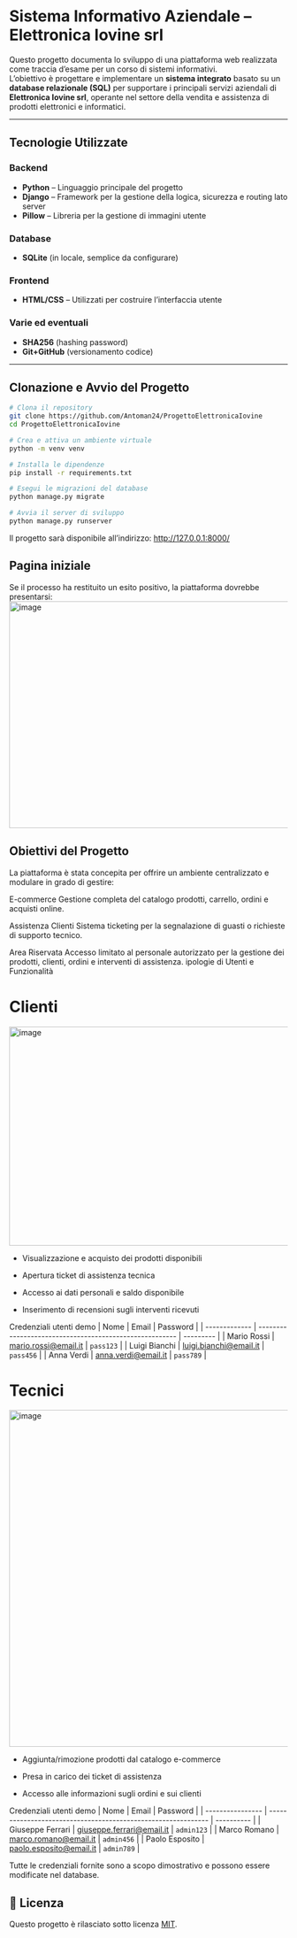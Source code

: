 # Sistema Informativo Aziendale – Elettronica Iovine srl

Questo progetto documenta lo sviluppo di una piattaforma web realizzata come traccia d’esame per un corso di sistemi informativi.  
L’obiettivo è progettare e implementare un **sistema integrato** basato su un **database relazionale (SQL)** per supportare i principali servizi aziendali di **Elettronica Iovine srl**, operante nel settore della vendita e assistenza di prodotti elettronici e informatici.

---
## Tecnologie Utilizzate

### Backend
- **Python** – Linguaggio principale del progetto  
- **Django** – Framework per la gestione della logica, sicurezza e routing lato server  
- **Pillow** – Libreria per la gestione di immagini utente

###  Database
- **SQLite** (in locale, semplice da configurare)

### Frontend
- **HTML/CSS** – Utilizzati per costruire l’interfaccia utente

### Varie ed eventuali
- **SHA256** (hashing password)
- **Git+GitHub** (versionamento codice)
---

## Clonazione e Avvio del Progetto

```bash
# Clona il repository
git clone https://github.com/Antoman24/ProgettoElettronicaIovine
cd ProgettoElettronicaIovine

# Crea e attiva un ambiente virtuale
python -m venv venv

# Installa le dipendenze
pip install -r requirements.txt

# Esegui le migrazioni del database
python manage.py migrate

# Avvia il server di sviluppo
python manage.py runserver


```
Il progetto sarà disponibile all’indirizzo:
http://127.0.0.1:8000/

## Pagina iniziale
Se il processo ha restituito un esito positivo, la piattaforma dovrebbe presentarsi:
<img width="1004" height="410" alt="image" src="https://github.com/user-attachments/assets/2486bd01-28b5-4816-ba3c-6afdd89b75a8" />


## Obiettivi del Progetto
La piattaforma è stata concepita per offrire un ambiente centralizzato e modulare in grado di gestire:

E-commerce
Gestione completa del catalogo prodotti, carrello, ordini e acquisti online.

Assistenza Clienti
Sistema ticketing per la segnalazione di guasti o richieste di supporto tecnico.

Area Riservata
Accesso limitato al personale autorizzato per la gestione dei prodotti, clienti, ordini e interventi di assistenza.
ipologie di Utenti e Funzionalità
# Clienti
<img width="756" height="396" alt="image" src="https://github.com/user-attachments/assets/bcf8c349-a840-4553-92ee-7a2ee5cb63e2" />

* Visualizzazione e acquisto dei prodotti disponibili

* Apertura ticket di assistenza tecnica

* Accesso ai dati personali e saldo disponibile

* Inserimento di recensioni sugli interventi ricevuti

 Credenziali utenti demo
| Nome          | Email                                                   | Password  |
| ------------- | ------------------------------------------------------- | --------- |
| Mario Rossi   | [mario.rossi@email.it](mailto:mario.rossi@email.it)     | `pass123` |
| Luigi Bianchi | [luigi.bianchi@email.it](mailto:luigi.bianchi@email.it) | `pass456` |
| Anna Verdi    | [anna.verdi@email.it](mailto:anna.verdi@email.it)       | `pass789` |

# Tecnici
<img width="631" height="609" alt="image" src="https://github.com/user-attachments/assets/bece6590-8031-48fc-a7ce-43e24f83e032" />

* Aggiunta/rimozione prodotti dal catalogo e-commerce

* Presa in carico dei ticket di assistenza

* Accesso alle informazioni sugli ordini e sui clienti

 Credenziali utenti demo
| Nome             | Email                                                         | Password   |
| ---------------- | ------------------------------------------------------------- | ---------- |
| Giuseppe Ferrari | [giuseppe.ferrari@email.it](mailto:giuseppe.ferrari@email.it) | `admin123` |
| Marco Romano     | [marco.romano@email.it](mailto:marco.romano@email.it)         | `admin456` |
| Paolo Esposito   | [paolo.esposito@email.it](mailto:paolo.esposito@email.it)     | `admin789` |


Tutte le credenziali fornite sono a scopo dimostrativo e possono essere modificate nel database.

## 📄 Licenza

Questo progetto è rilasciato sotto licenza [MIT](LICENSE).

